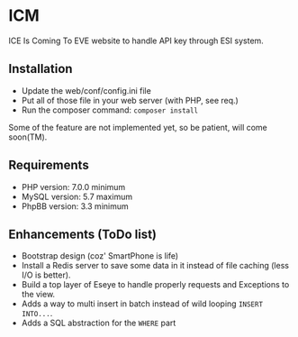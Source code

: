 # ICM
ICE Is Coming To EVE website to handle API key through ESI system.

## Installation
+ Update the web/conf/config.ini file
+ Put all of those file in your web server (with PHP, see req.)
+ Run the composer command: `composer install`

Some of the feature are not implemented yet, so be patient, will come soon(TM).

## Requirements
+ PHP version: 7.0.0 minimum
+ MySQL version: 5.7 maximum
+ PhpBB version: 3.3 minimum

## Enhancements (ToDo list)
+ Bootstrap design (coz' SmartPhone is life)
+ Install a Redis server to save some data in it instead of file caching (less I/O is better).
+ Build a top layer of Eseye to handle properly requests and Exceptions to the view.
+ Adds a way to multi insert in batch instead of wild looping `INSERT INTO...`.
+ Adds a SQL abstraction for the `WHERE` part

